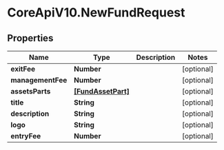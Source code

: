 # CoreApiV10.NewFundRequest

## Properties
Name | Type | Description | Notes
------------ | ------------- | ------------- | -------------
**exitFee** | **Number** |  | [optional] 
**managementFee** | **Number** |  | [optional] 
**assetsParts** | [**[FundAssetPart]**](FundAssetPart.md) |  | [optional] 
**title** | **String** |  | [optional] 
**description** | **String** |  | [optional] 
**logo** | **String** |  | [optional] 
**entryFee** | **Number** |  | [optional] 


